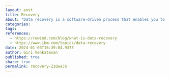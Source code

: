 ```yaml
---
layout: post
title: Recovery
about: "Data recovery is a software-driven process that enables you to recover and restore lost, deleted, inaccessible, corrupted, or damaged files so you can get back to work quickly."
categories:
tags:
references:
  - https://rewind.com/blog/what-is-data-recovery
  - https://www.ibm.com/topics/data-recovery
date: 2024-01-03T16:39:04.937Z
author: Giri Venkatesan
published: true
share: true
permalink: recovery-Z1QwaJ6
---
```

